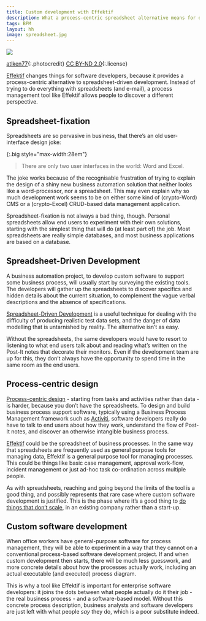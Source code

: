 ```yaml
---
title: Custom development with Effektif
description: What a process-centric spreadsheet alternative means for developers
tags: BPM
layout: hh
image: spreadsheet.jpg
---
```


![](spreadsheet.jpg)

[atlken77](https://www.flickr.com/photos/floridaken77/5964733034){:.photocredit}
[CC BY-ND 2.0](https://creativecommons.org/licenses/by-nd/2.0/){:.license}

[Effektif](effektif-hosted-bpm) changes things for software developers, because it provides a process-centric alternative to spreadsheet-driven development. Instead of trying to do everything with spreadsheets (and e-mail), a process management tool like Effektif allows people to discover a different perspective.

## Spreadsheet-fixation

Spreadsheets are so pervasive in business, that there’s an old user-interface design joke:

{:.big style="max-width:28em"}
> There are only two user interfaces in the world: Word and Excel.

The joke works because of the recognisable frustration of trying to explain the design of a shiny new business automation solution that neither looks like a word-processor, nor a spreadsheet. This may even explain why so much development work seems to be on either some kind of (crypto-Word) CMS or a (crypto-Excel) CRUD-based data management application.

Spreadsheet-fixation is not always a bad thing, though. Personal spreadsheets allow end users to experiment with their own solutions, starting with the simplest thing that will do (at least part of) the job. Most spreadsheets are really simple databases, and most business applications are based on a database.

## Spreadsheet-Driven Development

A business automation project, to develop custom software to support some business process, will usually start by surveying the existing tools. The developers will gather up the spreadsheets to discover specifics and hidden details about the current situation, to complement the vague verbal descriptions and the absence of specifications.

[Spreadsheet-Driven Development](http://karankurani.com/post/96463823258/spreadsheet-driven-development) is a useful technique for dealing with the difficulty of producing realistic test data sets, and the danger of data modelling that is untarnished by reality. The alternative isn’t as easy.

Without the spreadsheets, the same developers would have to resort to listening to what end users talk about and reading what’s written on the Post-It notes that decorate their monitors. Even if the development team are up for this, they don’t always have the opportunity to spend time in the same room as the end users.

## Process-centric design

[Process-centric design](process-centric-design) - starting from tasks and activities rather than data - is harder, because you don’t have the spreadsheets. To design and build business process support software, typically using a Business Process Management framework such as [Activiti](http://activiti.org), software developers really do have to talk to end users about how they work, understand the flow of Post-It notes, and discover an otherwise intangible business process.

[Effektif](effektif-hosted-bpm) could be the spreadsheet of business processes. In the same way that spreadsheets are frequently used as general purpose tools for managing data, Effektif is a general purpose tool for managing processes. This could be things like basic case management, approval work-flow, incident management or just ad-hoc task co-ordination across multiple people.

As with spreadsheets, reaching and going beyond the limits of the tool is a good thing, and possibly represents that rare case where custom software development is justified. This is the phase where it’s a good thing to [do things that don’t scale](http://paulgraham.com/ds.html), in an existing company rather than a start-up.

## Custom software development

When office workers have general-purpose software for process management, they will be able to experiment in a way that they cannot on a conventional process-based software development project. If and when custom development then starts, there will be much less guesswork, and more concrete details about how the processes actually work, including an actual executable (and executed) process diagram.

This is why a tool like Effektif is important for enterprise software developers: it joins the dots between what people actually do it their job - the real business process - and a software-based model. Without this concrete process description, business analysts and software developers are just left with what people _say_ they do, which is a poor substitute indeed.
